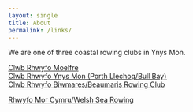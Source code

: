 ```yaml
---
layout: single
title: About
permalink: /links/
---
```

<p>We are one of three coastal rowing clubs in Ynys Mon.</p>
<a href="https://www.moelfrerowing.org.uk">Clwb Rhwyfo Moelfre</a><br />
<a href="https://ynysmonrowing.co.uk">Clwb Rhwyfo Ynys Mon (Porth Llechog/Bull Bay)</a><br />
<a href="https://www.beaumarisrowingclub.org.uk">Clwb Rhwyfo Biwmares/Beaumaris Rowing Club</a><br />
<p>
<a href="https://www.searowing.wales">Rhwyfo Mor Cymru/Welsh Sea Rowing</a><br />
</p>